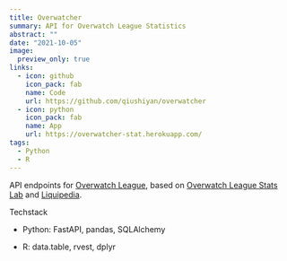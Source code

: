 ```yaml
---
title: Overwatcher
summary: API for Overwatch League Statistics
abstract: ""
date: "2021-10-05"
image:
  preview_only: true
links:
  - icon: github
    icon_pack: fab
    name: Code
    url: https://github.com/qiushiyan/overwatcher
  - icon: python
    icon_pack: fab
    name: App
    url: https://overwatcher-stat.herokuapp.com/
tags:
  - Python 
  - R
---
```



API endpoints for [Overwatch League](https://overwatchleague.com), based on [Overwatch League Stats Lab](https://overwatchleague.com/statslab) and [Liquipedia](https://liquipedia.net/overwatch/Players).

Techstack 

- Python: FastAPI, pandas, SQLAlchemy

- R: data.table, rvest, dplyr
